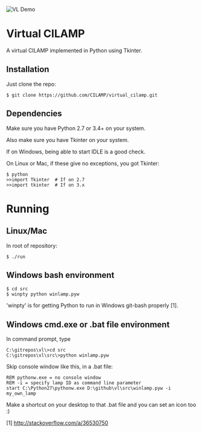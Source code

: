 ![VL Demo](https://raw.githubusercontent.com/CILamp/vl/master/vl_demo.gif)

Virtual CILAMP
==============

A virtual CILAMP implemented in Python using Tkinter.

Installation
------------

Just clone the repo:

    $ git clone https://github.com/CILAMP/virtual_cilamp.git
    

Dependencies
------------

Make sure you have Python 2.7 or 3.4+ on your system.

Also make sure you have Tkinter on your system.

If on Windows, being able to start IDLE is a good check.

On Linux or Mac, if these give no exceptions, you got Tkinter:

    $ python
    >>import Tkinter  # If on 2.7
    >>import tkinter  # If on 3.x



Running
=======


Linux/Mac
---------

In root of repository:

	$ ./run


Windows bash environment
------------------------

    $ cd src
    $ winpty python winlamp.pyw

'winpty' is for getting Python to run in Windows git-bash properly [1].


Windows cmd.exe or .bat file environment
----------------------------------------
In command prompt, type

    C:\gitrepos\vl\>cd src
    C:\gitrepos\vl\src\>python winlamp.pyw

Skip console window like this, in a .bat file:

	REM pythonw.exe = no console window
	REM -i = specify lamp ID as command line parameter
	start C:\Python27\pythonw.exe D:\github\vl\src\winlamp.pyw -i my_own_lamp

Make a shortcut on your desktop to that .bat file and you can set an icon too :)


[1] http://stackoverflow.com/a/36530750
